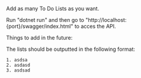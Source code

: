 Add as many To Do Lists as you want.

Run "dotnet run" and then go to "http://localhost:{port}/swagger/index.html" to acces the API.

Things to add in the future: 

  The lists should be outputted in the following format:

    1. asdsa
    2. asdasd
    3. asdsad
